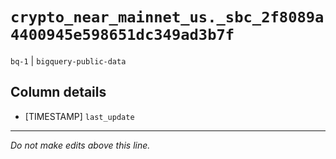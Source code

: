 # `crypto_near_mainnet_us._sbc_2f8089a4400945e598651dc349ad3b7f`
`bq-1` | `bigquery-public-data`

## Column details
* [TIMESTAMP] `last_update`

-------------------------------------------------------------------------------
*Do not make edits above this line.*
